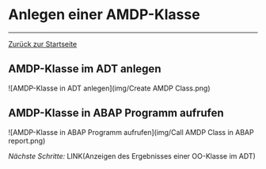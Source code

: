 # Anlegen einer AMDP-Klasse
---

[Zurück zur Startseite](https://wolfgangzeller.github.io/ABAP-for-SAP-BW/)

## AMDP-Klasse im ADT anlegen
![AMDP-Klasse in ADT anlegen](img/Create AMDP Class.png)

## AMDP-Klasse in ABAP Programm aufrufen
![AMDP-Klasse in ABAP Programm aufrufen](img/Call AMDP Class in ABAP report.png)


*Nächste Schritte:*
LINK(Anzeigen des Ergebnisses einer OO-Klasse im ADT)
